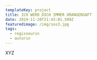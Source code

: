 ```yaml
---
templateKey: project
title: ICH WERD DICH IMMER ORANGENSAFT
date: 2019-11-20T21:43:01.599Z
featuredimage: /img/sos3.jpg
tags:
  - regisseurin
  - autorin
---
```

XYZ
